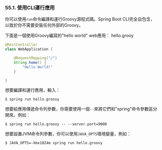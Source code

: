 ### 55.1. 使用CLI運行應用

你可以使用`run`命令編譯和運行Groovy源程式碼。Spring Boot CLI完全自包含，以致於你不需要安裝任何外部的Groovy。

下面是一個使用Groovy編寫的"hello world" web應用：
hello.grooy
```java
@RestController
class WebApplication {

    @RequestMapping("/")
    String home() {
        "Hello World!"
    }

}
```
想要編譯和運行應用，輸入：
```shell
$ spring run hello.groovy
```
想要給應用傳遞命令列參數，你需要使用一個`--`來將它們和"spring"命令參數區分開來。例如：
```shell
$ spring run hello.groovy -- --server.port=9000
```
想要設置JVM命令列參數，你可以使用`JAVA_OPTS`環境變量，例如：
```shell
$ JAVA_OPTS=-Xmx1024m spring run hello.groovy
```
